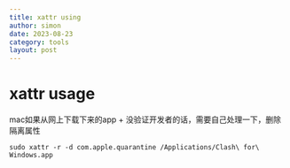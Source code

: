 ```yaml
---
title: xattr using
author: simon
date: 2023-08-23
category: tools
layout: post
---
```


# xattr usage 


mac如果从网上下载下来的app + 没验证开发者的话，需要自己处理一下，删除隔离属性

```
sudo xattr -r -d com.apple.quarantine /Applications/Clash\ for\ Windows.app 
```

